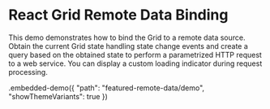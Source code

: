 # React Grid Remote Data Binding

This demo demonstrates how to bind the Grid to a remote data source. Obtain the current Grid state handling state change events and create a query based on the obtained state to perform a parametrized HTTP request to a web service. You can display a custom loading indicator during request processing.

.embedded-demo({ "path": "featured-remote-data/demo", "showThemeVariants": true })

